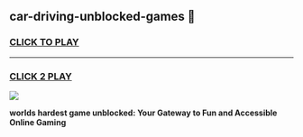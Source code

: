
## car-driving-unblocked-games 👋
<h3>
<a href="https://premium.freeplayer.one?title=car-driving-unblocked-games&ref=14F">CLICK TO PLAY</a></h3>
<hr>

<h3>
<a href="https://premium.freeplayer.one?title=car-driving-unblocked-games&ref=14F">CLICK 2 PLAY</a>
  
</h3>

<a href="https://premium.freeplayer.one?title=car-driving-unblocked-games&ref=12F/"><img src="https://clearcache.store/games.png"></a>


**worlds hardest game unblocked: Your Gateway to Fun and Accessible Online Gaming**
